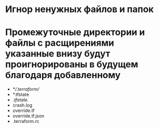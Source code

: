  # Игнор ненужных файлов и папок
 # Промежуточные директории и файлы с расщирениями указанные внизу будут проигнорированы в будущем благодаря добавленному
* **/.terraform/*
* *.tfstate
* *.tfstate.*
* crash.log
* override.tf
* override.tf.json
* .terraform.rc
